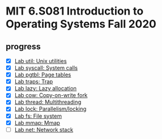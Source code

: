 # MIT 6.S081 Introduction to Operating Systems Fall 2020

## progress

- [x] [Lab util: Unix utilities](https://github.com/ichenhanlin/MIT_6.S081/tree/util)
- [x] [Lab syscall: System calls](https://github.com/ichenhanlin/MIT_6.S081/tree/syscall)
- [x] [Lab pgtbl: Page tables](https://github.com/ichenhanlin/MIT_6.S081/tree/pgtbl)
- [x] [Lab traps: Trap](https://github.com/ichenhanlin/MIT_6.S081/tree/traps)
- [x] [Lab lazy: Lazy allocation](https://github.com/ichenhanlin/MIT_6.S081/tree/lazy)
- [x] [Lab cow: Copy-on-write fork](https://github.com/ichenhanlin/MIT_6.S081/tree/cow)
- [x] [Lab thread: Multithreading](https://github.com/ichenhanlin/MIT_6.S081/tree/thread)
- [x] [Lab lock: Parallelism/locking](https://github.com/ichenhanlin/MIT_6.S081/tree/lock)
- [x] [Lab fs: File system](https://github.com/ichenhanlin/MIT_6.S081/tree/fs)
- [x] [Lab mmap: Mmap](https://github.com/ichenhanlin/MIT_6.S081/tree/mmap)
- [ ] [Lab net: Network stack](https://pdos.csail.mit.edu/6.828/2020/labs/ne)

